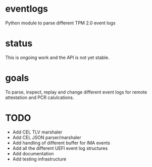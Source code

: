 # eventlogs
Python module to parse different TPM 2.0 event logs

# status
This is ongoing work and the API is not yet stable.

# goals
To parse, inspect, replay and change different event logs for remote attestation and PCR calulcations.

# TODO
* Add CEL TLV marshaler
* Add CEL JSON parser/marshaler
* Add handling of different buffer for IMA events
* Add all the different UEFI event log structures
* Add documentation
* Add testing infrastructure
